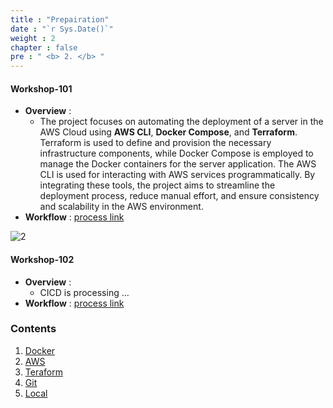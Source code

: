 ```yaml
---
title : "Prepairation"
date : "`r Sys.Date()`"
weight : 2
chapter : false
pre : " <b> 2. </b> "
---
```


#### Workshop-101
- **Overview** :
    -   The project focuses on automating the deployment of a server in the AWS Cloud using **AWS CLI**, **Docker Compose**, and **Terraform**. Terraform is used to define and provision the necessary infrastructure components, while Docker Compose is employed to manage the Docker containers for the server application. The AWS CLI is used for interacting with AWS services programmatically. By integrating these tools, the project aims to streamline the deployment process, reduce manual effort, and ensure consistency and scalability in the AWS environment.
-   **Workflow** : [process link](3-config/3.1-iac/3.1.1-ec2)

![2](/aws-ws/images/2/tf-ws-0001.png?featherlight=false&width=90pc)

#### Workshop-102 
-  **Overview** :
   -  CICD is processing ...
-  **Workflow** : [process link](3-config/3.2-cicd)

### Contents

1. [Docker](2.1-docker/)
2. [AWS](2.2-aws/)
3. [Teraform](2.3-terraform/)
4. [Git](2.4-git/)
5. [Local](2.5-local/)
